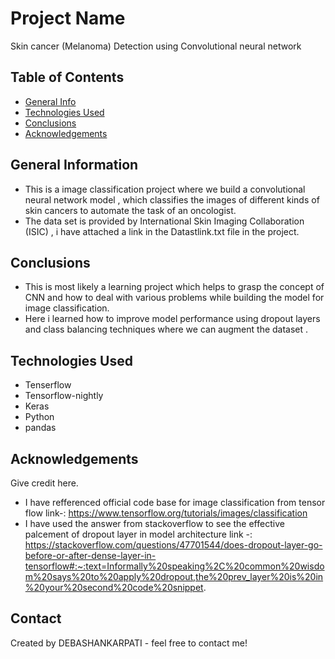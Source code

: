 # Project Name
Skin cancer (Melanoma) Detection using Convolutional neural network


## Table of Contents
* [General Info](#general-information)
* [Technologies Used](#technologies-used)
* [Conclusions](#conclusions)
* [Acknowledgements](#acknowledgements)

<!-- You can include any other section that is pertinent to your problem -->

## General Information
- This is a image classification project where we build a convolutional neural network model , which classifies the images of different kinds of skin cancers to automate the task of an oncologist.
- The data set is provided by  International Skin Imaging Collaboration (ISIC) , i have attached a link in the Datastlink.txt file in the project.

<!-- You don't have to answer all the questions - just the ones relevant to your project. -->

## Conclusions
- This is most likely a learning project which helps to grasp the concept of CNN and how to deal with various problems while building the model for image classification.
- Here i learned how to improve model performance using dropout layers and class balancing techniques where we can augment the dataset .
<!-- You don't have to answer all the questions - just the ones relevant to your project. -->


## Technologies Used
- Tenserflow
- Tensorflow-nightly
- Keras
- Python
- pandas

<!-- As the libraries versions keep on changing, it is recommended to mention the version of library used in this project -->

## Acknowledgements
Give credit here.
- I have refferenced official code base for image classification from tensor flow link-: https://www.tensorflow.org/tutorials/images/classification
- I have used the answer from stackoverflow to see the effective palcement of dropout layer  in model architecture  link -: https://stackoverflow.com/questions/47701544/does-dropout-layer-go-before-or-after-dense-layer-in-tensorflow#:~:text=Informally%20speaking%2C%20common%20wisdom%20says%20to%20apply%20dropout,the%20prev_layer%20is%20in%20your%20second%20code%20snippet. 

## Contact
Created by DEBASHANKARPATI - feel free to contact me!


<!-- Optional -->
<!-- ## License -->
<!-- This project is open source and available under the [... License](). -->

<!-- You don't have to include all sections - just the one's relevant to your project -->
